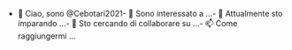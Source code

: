 - 👋 Ciao, sono @Cebotari2021- 👀 Sono interessato a ...- 🌱 Attualmente sto imparando ...- 💞️ Sto cercando di collaborare su ...- 📫 Come raggiungermi ...<!---Cebotari2021/Cebotari2021 è un repository ✨ speciale ✨ perché il suo `README.md` (questo file) appare sul vostro profilo GitHub.È possibile fare clic sul link Anteprima per dare un'occhiata alle modifiche apportate.--->
